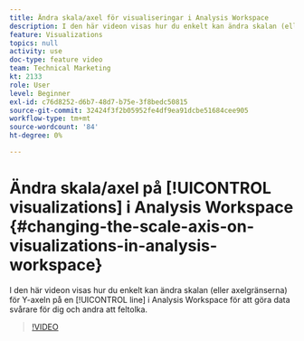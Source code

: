 ```yaml
---
title: Ändra skala/axel för visualiseringar i Analysis Workspace
description: I den här videon visas hur du enkelt kan ändra skalan (eller axelgränserna) för Y-axeln i ett linjediagram i Analysis Workspace för att göra data svårare för dig och andra att feltolka.
feature: Visualizations
topics: null
activity: use
doc-type: feature video
team: Technical Marketing
kt: 2133
role: User
level: Beginner
exl-id: c76d8252-d6b7-48d7-b75e-3f8bedc50815
source-git-commit: 32424f3f2b05952fe4df9ea91dcbe51684cee905
workflow-type: tm+mt
source-wordcount: '84'
ht-degree: 0%

---
```


# Ändra skala/axel på [!UICONTROL visualizations] i Analysis Workspace {#changing-the-scale-axis-on-visualizations-in-analysis-workspace}

I den här videon visas hur du enkelt kan ändra skalan (eller axelgränserna) för Y-axeln på en [!UICONTROL line] i Analysis Workspace för att göra data svårare för dig och andra att feltolka.

>[!VIDEO](https://video.tv.adobe.com/v/24708/?quality=12)
